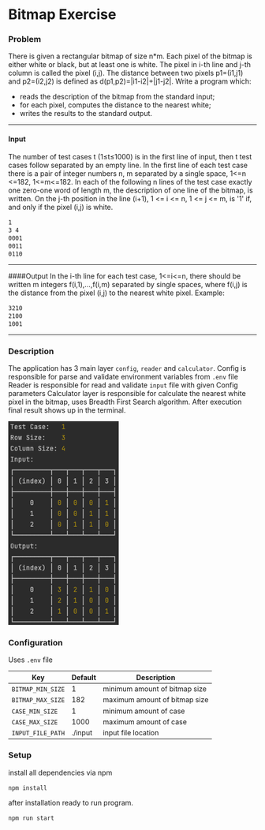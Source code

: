 # Bitmap Exercise

### Problem

There is given a rectangular bitmap of size n*m. Each pixel of the bitmap is either white or black, but at least one is white. The pixel in i-th line and j-th column is called the pixel (i,j). The distance between two pixels p1=(i1,j1) and p2=(i2,j2) is defined as d(p1,p2)=|i1-i2|+|j1-j2|. Write a program which:

* reads the description of the bitmap from the standard input;
* for each pixel, computes the distance to the nearest white;
* writes the results to the standard output.
---
#### Input
The number of test cases t (1≤t≤1000) is in the first line of input, then t test cases follow separated by an empty line. In the first line of each test case there is a pair of integer numbers n, m separated by a single space, 1<=n <=182, 1<=m<=182. In each of the following n lines of the test case exactly one zero-one word of length m, the description of one line of the bitmap, is written. On the j-th position in the line (i+1), 1 <= i <= n, 1 <= j <= m, is '1' if, and only if the pixel (i,j) is white.

```
1
3 4
0001
0011
0110
```
---

####Output
In the i-th line for each test case, 1<=i<=n, there should be written m integers f(i,1),...,f(i,m) separated by single spaces, where f(i,j) is the distance from the pixel (i,j) to the nearest white pixel. Example:
```
3210
2100
1001
```
---
### Description

The application has 3 main layer `config`, `reader` and `calculator`. Config is responsible for parse and validate environment variables from `.env` file
Reader is responsible for read and validate `input` file with given Config parameters
Calculator layer is responsible for calculate the nearest white pixel in the bitmap, uses Breadth First Search algorithm.
After execution final result shows up in the terminal.

![Example output](./docs/console.png)

### Configuration
Uses `.env` file

| Key               | Default | Description                   |
|-------------------|---------|-------------------------------|
| `BITMAP_MIN_SIZE` | 1       | minimum amount of bitmap size |
| `BITMAP_MAX_SIZE` | 182     | maximum amount of bitmap size |
| `CASE_MIN_SIZE`   | 1       | minimum amount of case        |
| `CASE_MAX_SIZE`   | 1000    | maximum amount of case        |
| `INPUT_FILE_PATH` | ./input | input file location           |

### Setup
install all dependencies via npm

```shell
npm install
```
after installation ready to run program.

```shell
npm run start
```
